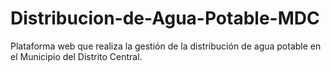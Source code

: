 # Distribucion-de-Agua-Potable-MDC
Plataforma web que realiza la gestión de la distribución de agua potable en el Municipio del Distrito Central.
